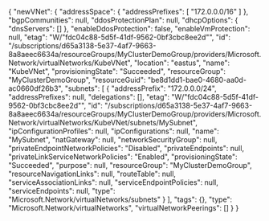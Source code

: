 {
  "newVNet": {
    "addressSpace": {
      "addressPrefixes": [
        "172.0.0.0/16"
      ]
    },
    "bgpCommunities": null,
    "ddosProtectionPlan": null,
    "dhcpOptions": {
      "dnsServers": []
    },
    "enableDdosProtection": false,
    "enableVmProtection": null,
    "etag": "W/\"fdc04c88-5d5f-41df-9562-0bf3cbc8ee2d\"",
    "id": "/subscriptions/d65a3138-5e37-4af7-9663-8a8aeec6634a/resourceGroups/MyClusterDemoGroup/providers/Microsoft.Network/virtualNetworks/KubeVNet",
    "location": "eastus",
    "name": "KubeVNet",
    "provisioningState": "Succeeded",
    "resourceGroup": "MyClusterDemoGroup",
    "resourceGuid": "be8d1dd1-bae0-4680-aa0d-ac0660df26b3",
    "subnets": [
      {
        "addressPrefix": "172.0.0.0/24",
        "addressPrefixes": null,
        "delegations": [],
        "etag": "W/\"fdc04c88-5d5f-41df-9562-0bf3cbc8ee2d\"",
        "id": "/subscriptions/d65a3138-5e37-4af7-9663-8a8aeec6634a/resourceGroups/MyClusterDemoGroup/providers/Microsoft.Network/virtualNetworks/KubeVNet/subnets/MySubnet",
        "ipConfigurationProfiles": null,
        "ipConfigurations": null,
        "name": "MySubnet",
        "natGateway": null,
        "networkSecurityGroup": null,
        "privateEndpointNetworkPolicies": "Disabled",
        "privateEndpoints": null,
        "privateLinkServiceNetworkPolicies": "Enabled",
        "provisioningState": "Succeeded",
        "purpose": null,
        "resourceGroup": "MyClusterDemoGroup",
        "resourceNavigationLinks": null,
        "routeTable": null,
        "serviceAssociationLinks": null,
        "serviceEndpointPolicies": null,
        "serviceEndpoints": null,
        "type": "Microsoft.Network/virtualNetworks/subnets"
      }
    ],
    "tags": {},
    "type": "Microsoft.Network/virtualNetworks",
    "virtualNetworkPeerings": []
  }
}